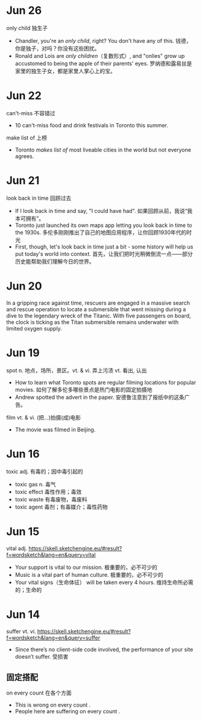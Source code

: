 # Jun 26

only child 独生子

* Chandler, you're an _only child_, right? You don't have any of this. 钱德，你是独子，对吗？你没有这些困扰。
* Ronald and Lois are _only children_（复数形式）, and "onlies" grow up accustomed to being the apple of their parents' eyes. 罗纳德和露易丝是家里的独生子女，都是家里人掌心上的宝。

# Jun 22

can't-miss 不容错过

* 10 can't-miss food and drink festivals in Toronto this summer.

make list of 上榜

* Toronto _makes list of_ most liveable cities in the world but not everyone agrees.

# Jun 21

look back in time 回顾过去

* If I look back in time and say, "I could have had". 如果回顾从前，我说“我本可拥有”。
* Toronto just launched its own maps app letting you look back in time to the 1930s. 多伦多刚刚推出了自己的地图应用程序，让你回顾1930年代的时光
* First, though, let's look back in time just a bit - some history will help us put today's world into context. 首先，让我们把时光稍微倒流一点——部分历史能帮助我们理解今日的世界。

# Jun 20

In a gripping race against time, rescuers are engaged in a massive search and rescue operation to locate a submersible that went missing during a dive to the legendary wreck of the Titanic. With five passengers on board, the clock is ticking as the Titan submersible remains underwater with limited oxygen supply. 

# Jun 19

spot n. 地点，场所，景区。vt. & vi. 弄上污渍 vt. 看出, 认出

* How to learn what Toronto spots are regular filming locations for popular movies. 如何了解多伦多哪些景点是热门电影的固定拍摄地
* Andrew spotted the advert in the paper. 安德鲁注意到了报纸中的这条广告。

film vt. & vi. (把…)拍摄(成)电影

* The movie was filmed in Beijing.

# Jun 16

toxic adj. 有毒的；因中毒引起的

* toxic gas n. 毒气
* toxic effect 毒性作用；毒效
* toxic waste 有毒废物，毒废料
* toxic agent 毒剂；有毒媒介；毒性药物

# Jun 15

vital adj. https://skell.sketchengine.eu/#result?f=wordsketch&lang=en&query=vital

* Your support is vital to our mission. 极重要的，必不可少的
* Music is a vital part of human culture. 极重要的，必不可少的
* Your vital signs（生命体征） will be taken every 4 hours. 维持生命所必需的；生命的

# Jun 14

suffer vt. vi. https://skell.sketchengine.eu/#result?f=wordsketch&lang=en&query=suffer

* Since there’s no client-side code involved, the performance of your site doesn’t suffer. 受损害

## 固定搭配

on every count 在各个方面

* This is wrong on every count .
* People here are suffering on every count .
